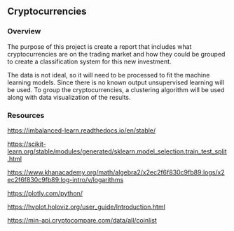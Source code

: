 ## Cryptocurrencies

### Overview

The purpose of this project is create a report that includes what cryptocurrencies are on the trading market and how they could be grouped to create a classification system for this new investment.

The data is not ideal, so it will need to be processed to fit the machine learning models. Since there is no known output unsupervised learning will be used. To group the cryptocurrencies, a clustering algorithm will be used along with data visualization of the results.


### Resources
https://imbalanced-learn.readthedocs.io/en/stable/

https://scikit-learn.org/stable/modules/generated/sklearn.model_selection.train_test_split.html

https://www.khanacademy.org/math/algebra2/x2ec2f6f830c9fb89:logs/x2ec2f6f830c9fb89:log-intro/v/logarithms

https://plotly.com/python/

https://hvplot.holoviz.org/user_guide/Introduction.html

https://min-api.cryptocompare.com/data/all/coinlist

